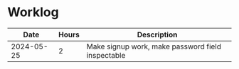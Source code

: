 # Worklog

| Date       | Hours | Description                                       |
| ---------- | ----- | ------------------------------------------------- |
| 2024-05-25 | 2     | Make signup work, make password field inspectable |
